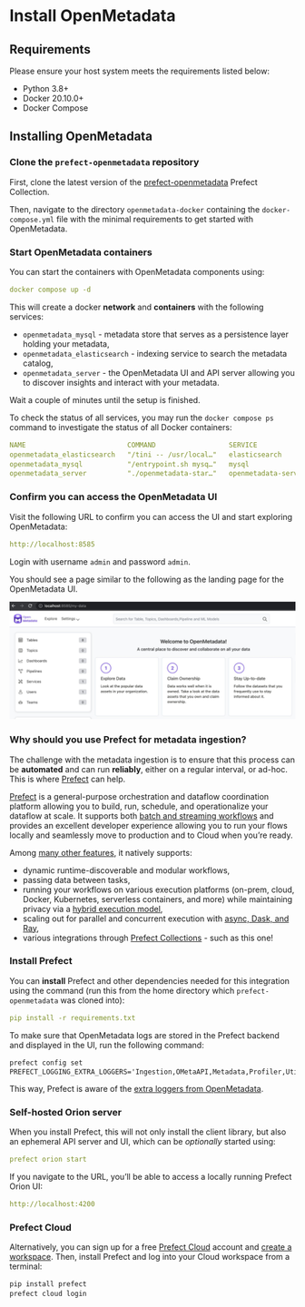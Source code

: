 # Install OpenMetadata

## Requirements

Please ensure your host system meets the requirements listed below:

- Python 3.8+
- Docker 20.10.0+
- Docker Compose

## Installing OpenMetadata

### Clone the ``prefect-openmetadata`` repository

First, clone the latest version of the [prefect-openmetadata](https://github.com/PrefectHQ/prefect-openmetadata) Prefect Collection. 

Then, navigate to the directory ``openmetadata-docker`` containing the `docker-compose.yml` file with the minimal requirements to get started with OpenMetadata.


### Start OpenMetadata containers
You can start the containers with OpenMetadata components using:

```yaml
docker compose up -d
```

This will create a docker **network** and **containers** with the following services:

- `openmetadata_mysql` - metadata store that serves as a persistence layer holding your metadata,
- `openmetadata_elasticsearch` - indexing service to search the metadata catalog,
- `openmetadata_server` - the OpenMetadata UI and API server allowing you to discover insights and interact with your metadata.

Wait a couple of minutes until the setup is finished.

To check the status of all services, you may run the `docker compose ps` command to investigate the status of all Docker containers:

```yaml
NAME                         COMMAND                  SERVICE               STATUS              PORTS
openmetadata_elasticsearch   "/tini -- /usr/local…"   elasticsearch         running             0.0.0.0:9200->9200/tcp, 0.0.0.0:9300->9300/tcp
openmetadata_mysql           "/entrypoint.sh mysq…"   mysql                 running (healthy)   33060-33061/tcp
openmetadata_server          "./openmetadata-star…"   openmetadata-server   running             0.0.0.0:8585->8585/tcp
```

### Confirm you can access the OpenMetadata UI

Visit the following URL to confirm you can access the UI and start exploring OpenMetadata:

```yaml
http://localhost:8585
```

Login with username `admin` and password `admin`. 

You should see a page similar to the following as the landing page for the OpenMetadata UI.

![](assets/ui2.jpeg)


### Why should you use Prefect for metadata ingestion?

The challenge with the metadata ingestion is to ensure that this process can be **automated** and can run **reliably**, either on a regular interval, or ad-hoc. This is where [Prefect](http://prefect.io/) can help.

[Prefect](https://www.prefect.io/guide/blog/the-global-coordination-plane/) is a general-purpose orchestration and dataflow coordination platform allowing you to build, run, schedule, and operationalize your dataflow at scale. It supports both [batch and streaming workflows](https://discourse.prefect.io/t/how-to-use-prefect-2-0-for-streaming-and-event-driven-use-cases/1000) and provides an excellent developer experience allowing you to run your flows locally and seamlessly move to production and to Cloud when you’re ready.


Among [many other features](https://www.prefect.io/opensource/v2/), it natively supports:

- dynamic runtime-discoverable and modular workflows,
- passing data between tasks,
- running your workflows on various execution platforms (on-prem, cloud, Docker, Kubernetes, serverless containers, and more) while maintaining privacy via a [hybrid execution model](https://www.prefect.io/why-prefect/hybrid-model/),
- scaling out for parallel and concurrent execution with [async, Dask, and Ray](https://docs.prefect.io/concepts/task-runners/),
- various integrations through [Prefect Collections](https://docs.prefect.io/collections/overview/) - such as this one!

### Install Prefect 

You can **install** Prefect and other dependencies needed for this integration using the command (run this from the home directory which `prefect-openmetadata` was cloned into):

```yaml
pip install -r requirements.txt
```

To make sure that OpenMetadata logs are stored in the Prefect backend and displayed in the UI, run the following command:
```shell
prefect config set PREFECT_LOGGING_EXTRA_LOGGERS='Ingestion,OMetaAPI,Metadata,Profiler,Utils'
```

This way, Prefect is aware of the [extra loggers from OpenMetadata](https://discourse.prefect.io/t/how-to-add-extra-loggers-to-prefect-2-0/1040).



### Self-hosted Orion server

When you install Prefect, this will not only install the client library, but also an ephemeral API server and UI, which can be *optionally* started using:

```yaml
prefect orion start
```

If you navigate to the URL, you’ll be able to access a locally running Prefect Orion UI:

```yaml
http://localhost:4200
```


### Prefect Cloud

Alternatively, you can sign up for a free [Prefect Cloud](https://app.prefect.cloud/) account and [create a workspace](https://docs.prefect.io/ui/cloud-getting-started/#create-a-workspace).  Then, install Prefect and log into your Cloud workspace from a terminal:

```bash
pip install prefect
prefect cloud login
```

